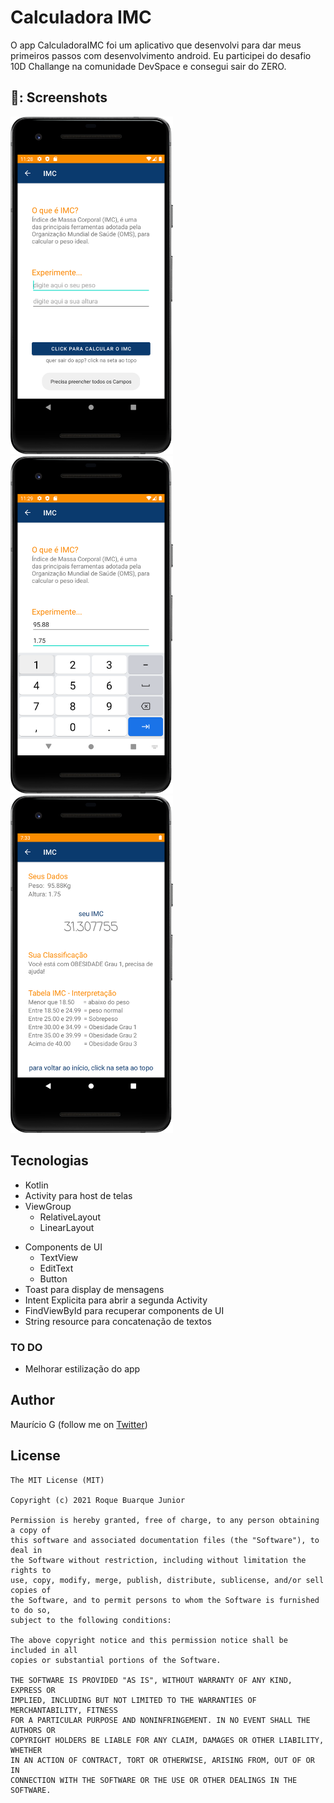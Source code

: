 # Calculadora IMC
O app CalculadoraIMC foi um aplicativo que desenvolvi para dar meus primeiros passos com desenvolvimento android. Eu participei do desafio 10D Challange na comunidade DevSpace e consegui sair do ZERO.


## 📸: Screenshots
<!-- You can add more screenshots here if you like -->
<img src="/result/Screenshot_B.png" width="260">&emsp;<img src="/result/Screenshot_C.png" width="260">&emsp;<img src="/result/Screenshot_D.png" width="260">


## Tecnologias
* Kotlin
* Activity para host de telas
* ViewGroup
    * RelativeLayout
    * LinearLayout
- Components de UI
    - TextView
    - EditText
    - Button
- Toast para display de mensagens
- Intent Explicita para abrir a segunda Activity
- FindViewById para recuperar components de UI
- String resource para concatenação de textos


### TO DO
- Melhorar estilização do app


## Author
Maurício G (follow me on [Twitter](https://twitter.com/maumauriciog))


## License
```
The MIT License (MIT)

Copyright (c) 2021 Roque Buarque Junior

Permission is hereby granted, free of charge, to any person obtaining a copy of
this software and associated documentation files (the "Software"), to deal in
the Software without restriction, including without limitation the rights to
use, copy, modify, merge, publish, distribute, sublicense, and/or sell copies of
the Software, and to permit persons to whom the Software is furnished to do so,
subject to the following conditions:

The above copyright notice and this permission notice shall be included in all
copies or substantial portions of the Software.

THE SOFTWARE IS PROVIDED "AS IS", WITHOUT WARRANTY OF ANY KIND, EXPRESS OR
IMPLIED, INCLUDING BUT NOT LIMITED TO THE WARRANTIES OF MERCHANTABILITY, FITNESS
FOR A PARTICULAR PURPOSE AND NONINFRINGEMENT. IN NO EVENT SHALL THE AUTHORS OR
COPYRIGHT HOLDERS BE LIABLE FOR ANY CLAIM, DAMAGES OR OTHER LIABILITY, WHETHER
IN AN ACTION OF CONTRACT, TORT OR OTHERWISE, ARISING FROM, OUT OF OR IN
CONNECTION WITH THE SOFTWARE OR THE USE OR OTHER DEALINGS IN THE SOFTWARE.
```
